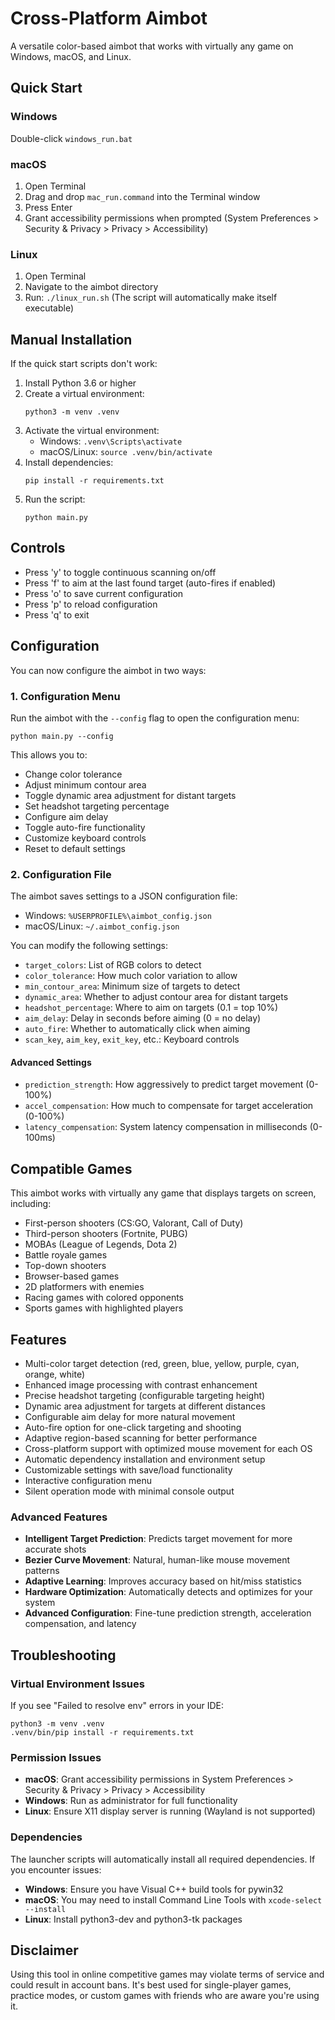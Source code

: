 # Cross-Platform Aimbot

A versatile color-based aimbot that works with virtually any game on Windows, macOS, and Linux.

## Quick Start

### Windows
Double-click `windows_run.bat`

### macOS
1. Open Terminal
2. Drag and drop `mac_run.command` into the Terminal window
3. Press Enter
4. Grant accessibility permissions when prompted (System Preferences > Security & Privacy > Privacy > Accessibility)

### Linux
1. Open Terminal
2. Navigate to the aimbot directory
3. Run: `./linux_run.sh`
   (The script will automatically make itself executable)

## Manual Installation

If the quick start scripts don't work:

1. Install Python 3.6 or higher
2. Create a virtual environment:
   ```
   python3 -m venv .venv
   ```
3. Activate the virtual environment:
   - Windows: `.venv\Scripts\activate`
   - macOS/Linux: `source .venv/bin/activate`
4. Install dependencies:
   ```
   pip install -r requirements.txt
   ```
5. Run the script:
   ```
   python main.py
   ```

## Controls
- Press 'y' to toggle continuous scanning on/off
- Press 'f' to aim at the last found target (auto-fires if enabled)
- Press 'o' to save current configuration
- Press 'p' to reload configuration
- Press 'q' to exit

## Configuration
You can now configure the aimbot in two ways:

### 1. Configuration Menu
Run the aimbot with the `--config` flag to open the configuration menu:
```
python main.py --config
```
This allows you to:
- Change color tolerance
- Adjust minimum contour area
- Toggle dynamic area adjustment for distant targets
- Set headshot targeting percentage
- Configure aim delay
- Toggle auto-fire functionality
- Customize keyboard controls
- Reset to default settings

### 2. Configuration File
The aimbot saves settings to a JSON configuration file:
- Windows: `%USERPROFILE%\aimbot_config.json`
- macOS/Linux: `~/.aimbot_config.json`

You can modify the following settings:
- `target_colors`: List of RGB colors to detect
- `color_tolerance`: How much color variation to allow
- `min_contour_area`: Minimum size of targets to detect
- `dynamic_area`: Whether to adjust contour area for distant targets
- `headshot_percentage`: Where to aim on targets (0.1 = top 10%)
- `aim_delay`: Delay in seconds before aiming (0 = no delay)
- `auto_fire`: Whether to automatically click when aiming
- `scan_key`, `aim_key`, `exit_key`, etc.: Keyboard controls

#### Advanced Settings
- `prediction_strength`: How aggressively to predict target movement (0-100%)
- `accel_compensation`: How much to compensate for target acceleration (0-100%)
- `latency_compensation`: System latency compensation in milliseconds (0-100ms)

## Compatible Games
This aimbot works with virtually any game that displays targets on screen, including:
- First-person shooters (CS:GO, Valorant, Call of Duty)
- Third-person shooters (Fortnite, PUBG)
- MOBAs (League of Legends, Dota 2)
- Battle royale games
- Top-down shooters
- Browser-based games
- 2D platformers with enemies
- Racing games with colored opponents
- Sports games with highlighted players

## Features
- Multi-color target detection (red, green, blue, yellow, purple, cyan, orange, white)
- Enhanced image processing with contrast enhancement
- Precise headshot targeting (configurable targeting height)
- Dynamic area adjustment for targets at different distances
- Configurable aim delay for more natural movement
- Auto-fire option for one-click targeting and shooting
- Adaptive region-based scanning for better performance
- Cross-platform support with optimized mouse movement for each OS
- Automatic dependency installation and environment setup
- Customizable settings with save/load functionality
- Interactive configuration menu
- Silent operation mode with minimal console output

### Advanced Features
- **Intelligent Target Prediction**: Predicts target movement for more accurate shots
- **Bezier Curve Movement**: Natural, human-like mouse movement patterns
- **Adaptive Learning**: Improves accuracy based on hit/miss statistics
- **Hardware Optimization**: Automatically detects and optimizes for your system
- **Advanced Configuration**: Fine-tune prediction strength, acceleration compensation, and latency

## Troubleshooting

### Virtual Environment Issues
If you see "Failed to resolve env" errors in your IDE:
```
python3 -m venv .venv
.venv/bin/pip install -r requirements.txt
```

### Permission Issues
- **macOS**: Grant accessibility permissions in System Preferences > Security & Privacy > Privacy > Accessibility
- **Windows**: Run as administrator for full functionality
- **Linux**: Ensure X11 display server is running (Wayland is not supported)

### Dependencies
The launcher scripts will automatically install all required dependencies. If you encounter issues:
- **Windows**: Ensure you have Visual C++ build tools for pywin32
- **macOS**: You may need to install Command Line Tools with `xcode-select --install`
- **Linux**: Install python3-dev and python3-tk packages

## Disclaimer
Using this tool in online competitive games may violate terms of service and could result in account bans. It's best used for single-player games, practice modes, or custom games with friends who are aware you're using it.
